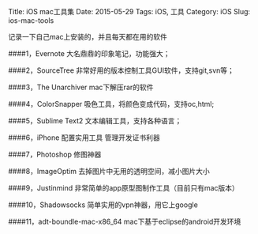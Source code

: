 Title: iOS mac工具集
Date: 2015-05-29
Tags: iOS, 工具
Category: iOS
Slug: ios-mac-tools

记录一下自己mac上安装的，并且每天都在用的软件

####1，Evernote
大名鼎鼎的印象笔记，功能强大；

####2，SourceTree
非常好用的版本控制工具GUI软件，支持git,svn等；

####3，The Unarchiver
mac下解压rar的软件

####4，ColorSnapper
吸色工具，将颜色变成代码，支持oc,html;

####5，Sublime Text2
文本编辑工具，支持各种语言；

####6，iPhone 配置实用工具
管理开发证书利器

####7，Photoshop
修图神器

####8，ImageOptim
去掉图片中无用的透明空间，减小图片大小

####9，Justinmind
非常简单的app原型图制作工具（目前只有mac版本）

####10，Shadowsocks
简单实用的vpn神器，用它上google

####11，adt-boundle-mac-x86_64
mac下基于eclipse的android开发环境
